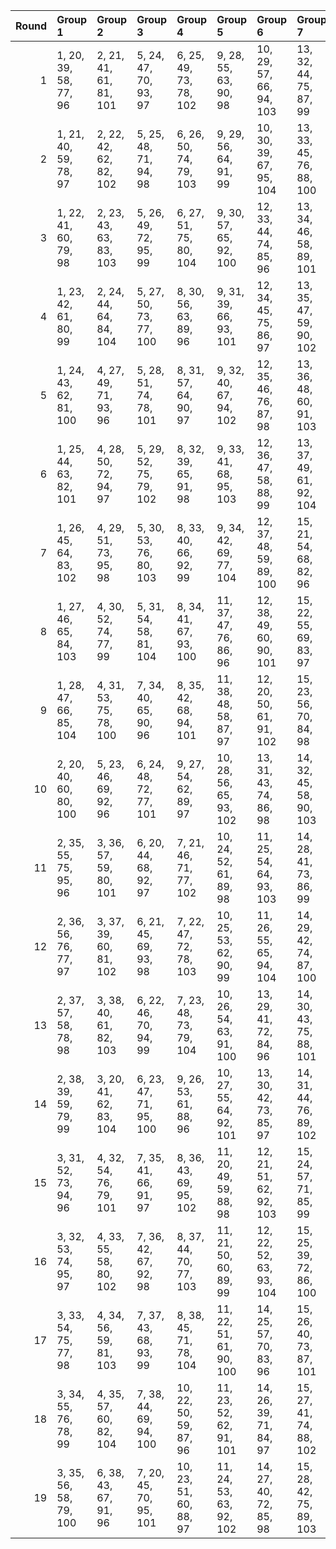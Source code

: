 |   Round | Group 1                | Group 2                | Group 3                | Group 4                | Group 5                 | Group 6                 | Group 7                 | Group 8                 | Group 9                 | Group 10          | Group 11          | Group 12          | Group 13          | Group 14           | Group 15           | Group 16           | Group 17           | Group 18           | Group 19           |
|--------:|:-----------------------|:-----------------------|:-----------------------|:-----------------------|:------------------------|:------------------------|:------------------------|:------------------------|:------------------------|:------------------|:------------------|:------------------|:------------------|:-------------------|:-------------------|:-------------------|:-------------------|:-------------------|:-------------------|
|       1 | 1, 20, 39, 58, 77, 96  | 2, 21, 41, 61, 81, 101 | 5, 24, 47, 70, 93, 97  | 6, 25, 49, 73, 78, 102 | 9, 28, 55, 63, 90, 98   | 10, 29, 57, 66, 94, 103 | 13, 32, 44, 75, 87, 99  | 14, 33, 46, 59, 91, 104 | 17, 36, 52, 68, 84, 100 | 3, 22, 43, 64, 85 | 4, 23, 45, 67, 89 | 7, 26, 51, 76, 82 | 8, 27, 53, 60, 86 | 11, 30, 40, 69, 79 | 12, 31, 42, 72, 83 | 15, 34, 48, 62, 95 | 16, 35, 50, 65, 80 | 18, 37, 54, 71, 88 | 19, 38, 56, 74, 92 |
|       2 | 1, 21, 40, 59, 78, 97  | 2, 22, 42, 62, 82, 102 | 5, 25, 48, 71, 94, 98  | 6, 26, 50, 74, 79, 103 | 9, 29, 56, 64, 91, 99   | 10, 30, 39, 67, 95, 104 | 13, 33, 45, 76, 88, 100 | 16, 36, 51, 66, 81, 96  | 17, 37, 53, 69, 85, 101 | 3, 23, 44, 65, 86 | 4, 24, 46, 68, 90 | 7, 27, 52, 58, 83 | 8, 28, 54, 61, 87 | 11, 31, 41, 70, 80 | 12, 32, 43, 73, 84 | 14, 34, 47, 60, 92 | 15, 35, 49, 63, 77 | 18, 38, 55, 72, 89 | 19, 20, 57, 75, 93 |
|       3 | 1, 22, 41, 60, 79, 98  | 2, 23, 43, 63, 83, 103 | 5, 26, 49, 72, 95, 99  | 6, 27, 51, 75, 80, 104 | 9, 30, 57, 65, 92, 100  | 12, 33, 44, 74, 85, 96  | 13, 34, 46, 58, 89, 101 | 16, 37, 52, 67, 82, 97  | 17, 38, 54, 70, 86, 102 | 3, 24, 45, 66, 87 | 4, 25, 47, 69, 91 | 7, 28, 53, 59, 84 | 8, 29, 55, 62, 88 | 10, 31, 40, 68, 77 | 11, 32, 42, 71, 81 | 14, 35, 48, 61, 93 | 15, 36, 50, 64, 78 | 18, 20, 56, 73, 90 | 19, 21, 39, 76, 94 |
|       4 | 1, 23, 42, 61, 80, 99  | 2, 24, 44, 64, 84, 104 | 5, 27, 50, 73, 77, 100 | 8, 30, 56, 63, 89, 96  | 9, 31, 39, 66, 93, 101  | 12, 34, 45, 75, 86, 97  | 13, 35, 47, 59, 90, 102 | 16, 38, 53, 68, 83, 98  | 17, 20, 55, 71, 87, 103 | 3, 25, 46, 67, 88 | 4, 26, 48, 70, 92 | 6, 28, 52, 76, 81 | 7, 29, 54, 60, 85 | 10, 32, 41, 69, 78 | 11, 33, 43, 72, 82 | 14, 36, 49, 62, 94 | 15, 37, 51, 65, 79 | 18, 21, 57, 74, 91 | 19, 22, 40, 58, 95 |
|       5 | 1, 24, 43, 62, 81, 100 | 4, 27, 49, 71, 93, 96  | 5, 28, 51, 74, 78, 101 | 8, 31, 57, 64, 90, 97  | 9, 32, 40, 67, 94, 102  | 12, 35, 46, 76, 87, 98  | 13, 36, 48, 60, 91, 103 | 16, 20, 54, 69, 84, 99  | 17, 21, 56, 72, 88, 104 | 2, 25, 45, 65, 85 | 3, 26, 47, 68, 89 | 6, 29, 53, 58, 82 | 7, 30, 55, 61, 86 | 10, 33, 42, 70, 79 | 11, 34, 44, 73, 83 | 14, 37, 50, 63, 95 | 15, 38, 52, 66, 80 | 18, 22, 39, 75, 92 | 19, 23, 41, 59, 77 |
|       6 | 1, 25, 44, 63, 82, 101 | 4, 28, 50, 72, 94, 97  | 5, 29, 52, 75, 79, 102 | 8, 32, 39, 65, 91, 98  | 9, 33, 41, 68, 95, 103  | 12, 36, 47, 58, 88, 99  | 13, 37, 49, 61, 92, 104 | 16, 21, 55, 70, 85, 100 | 19, 24, 42, 60, 78, 96  | 2, 26, 46, 66, 86 | 3, 27, 48, 69, 90 | 6, 30, 54, 59, 83 | 7, 31, 56, 62, 87 | 10, 34, 43, 71, 80 | 11, 35, 45, 74, 84 | 14, 38, 51, 64, 77 | 15, 20, 53, 67, 81 | 17, 22, 57, 73, 89 | 18, 23, 40, 76, 93 |
|       7 | 1, 26, 45, 64, 83, 102 | 4, 29, 51, 73, 95, 98  | 5, 30, 53, 76, 80, 103 | 8, 33, 40, 66, 92, 99  | 9, 34, 42, 69, 77, 104  | 12, 37, 48, 59, 89, 100 | 15, 21, 54, 68, 82, 96  | 16, 22, 56, 71, 86, 101 | 19, 25, 43, 61, 79, 97  | 2, 27, 47, 67, 87 | 3, 28, 49, 70, 91 | 6, 31, 55, 60, 84 | 7, 32, 57, 63, 88 | 10, 35, 44, 72, 81 | 11, 36, 46, 75, 85 | 13, 38, 50, 62, 93 | 14, 20, 52, 65, 78 | 17, 23, 39, 74, 90 | 18, 24, 41, 58, 94 |
|       8 | 1, 27, 46, 65, 84, 103 | 4, 30, 52, 74, 77, 99  | 5, 31, 54, 58, 81, 104 | 8, 34, 41, 67, 93, 100 | 11, 37, 47, 76, 86, 96  | 12, 38, 49, 60, 90, 101 | 15, 22, 55, 69, 83, 97  | 16, 23, 57, 72, 87, 102 | 19, 26, 44, 62, 80, 98  | 2, 28, 48, 68, 88 | 3, 29, 50, 71, 92 | 6, 32, 56, 61, 85 | 7, 33, 39, 64, 89 | 9, 35, 43, 70, 78  | 10, 36, 45, 73, 82 | 13, 20, 51, 63, 94 | 14, 21, 53, 66, 79 | 17, 24, 40, 75, 91 | 18, 25, 42, 59, 95 |
|       9 | 1, 28, 47, 66, 85, 104 | 4, 31, 53, 75, 78, 100 | 7, 34, 40, 65, 90, 96  | 8, 35, 42, 68, 94, 101 | 11, 38, 48, 58, 87, 97  | 12, 20, 50, 61, 91, 102 | 15, 23, 56, 70, 84, 98  | 16, 24, 39, 73, 88, 103 | 19, 27, 45, 63, 81, 99  | 2, 29, 49, 69, 89 | 3, 30, 51, 72, 93 | 5, 32, 55, 59, 82 | 6, 33, 57, 62, 86 | 9, 36, 44, 71, 79  | 10, 37, 46, 74, 83 | 13, 21, 52, 64, 95 | 14, 22, 54, 67, 80 | 17, 25, 41, 76, 92 | 18, 26, 43, 60, 77 |
|      10 | 2, 20, 40, 60, 80, 100 | 5, 23, 46, 69, 92, 96  | 6, 24, 48, 72, 77, 101 | 9, 27, 54, 62, 89, 97  | 10, 28, 56, 65, 93, 102 | 13, 31, 43, 74, 86, 98  | 14, 32, 45, 58, 90, 103 | 17, 35, 51, 67, 83, 99  | 18, 36, 53, 70, 87, 104 | 1, 38, 57, 76, 95 | 3, 21, 42, 63, 84 | 4, 22, 44, 66, 88 | 7, 25, 50, 75, 81 | 8, 26, 52, 59, 85  | 11, 29, 39, 68, 78 | 12, 30, 41, 71, 82 | 15, 33, 47, 61, 94 | 16, 34, 49, 64, 79 | 19, 37, 55, 73, 91 |
|      11 | 2, 35, 55, 75, 95, 96  | 3, 36, 57, 59, 80, 101 | 6, 20, 44, 68, 92, 97  | 7, 21, 46, 71, 77, 102 | 10, 24, 52, 61, 89, 98  | 11, 25, 54, 64, 93, 103 | 14, 28, 41, 73, 86, 99  | 15, 29, 43, 76, 90, 104 | 18, 32, 49, 66, 83, 100 | 1, 34, 53, 72, 91 | 4, 37, 40, 62, 84 | 5, 38, 42, 65, 88 | 8, 22, 48, 74, 81 | 9, 23, 50, 58, 85  | 12, 26, 56, 67, 78 | 13, 27, 39, 70, 82 | 16, 30, 45, 60, 94 | 17, 31, 47, 63, 79 | 19, 33, 51, 69, 87 |
|      12 | 2, 36, 56, 76, 77, 97  | 3, 37, 39, 60, 81, 102 | 6, 21, 45, 69, 93, 98  | 7, 22, 47, 72, 78, 103 | 10, 25, 53, 62, 90, 99  | 11, 26, 55, 65, 94, 104 | 14, 29, 42, 74, 87, 100 | 17, 32, 48, 64, 80, 96  | 18, 33, 50, 67, 84, 101 | 1, 35, 54, 73, 92 | 4, 38, 41, 63, 85 | 5, 20, 43, 66, 89 | 8, 23, 49, 75, 82 | 9, 24, 51, 59, 86  | 12, 27, 57, 68, 79 | 13, 28, 40, 71, 83 | 15, 30, 44, 58, 91 | 16, 31, 46, 61, 95 | 19, 34, 52, 70, 88 |
|      13 | 2, 37, 57, 58, 78, 98  | 3, 38, 40, 61, 82, 103 | 6, 22, 46, 70, 94, 99  | 7, 23, 48, 73, 79, 104 | 10, 26, 54, 63, 91, 100 | 13, 29, 41, 72, 84, 96  | 14, 30, 43, 75, 88, 101 | 17, 33, 49, 65, 81, 97  | 18, 34, 51, 68, 85, 102 | 1, 36, 55, 74, 93 | 4, 20, 42, 64, 86 | 5, 21, 44, 67, 90 | 8, 24, 50, 76, 83 | 9, 25, 52, 60, 87  | 11, 27, 56, 66, 95 | 12, 28, 39, 69, 80 | 15, 31, 45, 59, 92 | 16, 32, 47, 62, 77 | 19, 35, 53, 71, 89 |
|      14 | 2, 38, 39, 59, 79, 99  | 3, 20, 41, 62, 83, 104 | 6, 23, 47, 71, 95, 100 | 9, 26, 53, 61, 88, 96  | 10, 27, 55, 64, 92, 101 | 13, 30, 42, 73, 85, 97  | 14, 31, 44, 76, 89, 102 | 17, 34, 50, 66, 82, 98  | 18, 35, 52, 69, 86, 103 | 1, 37, 56, 75, 94 | 4, 21, 43, 65, 87 | 5, 22, 45, 68, 91 | 7, 24, 49, 74, 80 | 8, 25, 51, 58, 84  | 11, 28, 57, 67, 77 | 12, 29, 40, 70, 81 | 15, 32, 46, 60, 93 | 16, 33, 48, 63, 78 | 19, 36, 54, 72, 90 |
|      15 | 3, 31, 52, 73, 94, 96  | 4, 32, 54, 76, 79, 101 | 7, 35, 41, 66, 91, 97  | 8, 36, 43, 69, 95, 102 | 11, 20, 49, 59, 88, 98  | 12, 21, 51, 62, 92, 103 | 15, 24, 57, 71, 85, 99  | 16, 25, 40, 74, 89, 104 | 19, 28, 46, 64, 82, 100 | 1, 29, 48, 67, 86 | 2, 30, 50, 70, 90 | 5, 33, 56, 60, 83 | 6, 34, 39, 63, 87 | 9, 37, 45, 72, 80  | 10, 38, 47, 75, 84 | 13, 22, 53, 65, 77 | 14, 23, 55, 68, 81 | 17, 26, 42, 58, 93 | 18, 27, 44, 61, 78 |
|      16 | 3, 32, 53, 74, 95, 97  | 4, 33, 55, 58, 80, 102 | 7, 36, 42, 67, 92, 98  | 8, 37, 44, 70, 77, 103 | 11, 21, 50, 60, 89, 99  | 12, 22, 52, 63, 93, 104 | 15, 25, 39, 72, 86, 100 | 18, 28, 45, 62, 79, 96  | 19, 29, 47, 65, 83, 101 | 1, 30, 49, 68, 87 | 2, 31, 51, 71, 91 | 5, 34, 57, 61, 84 | 6, 35, 40, 64, 88 | 9, 38, 46, 73, 81  | 10, 20, 48, 76, 85 | 13, 23, 54, 66, 78 | 14, 24, 56, 69, 82 | 16, 26, 41, 75, 90 | 17, 27, 43, 59, 94 |
|      17 | 3, 33, 54, 75, 77, 98  | 4, 34, 56, 59, 81, 103 | 7, 37, 43, 68, 93, 99  | 8, 38, 45, 71, 78, 104 | 11, 22, 51, 61, 90, 100 | 14, 25, 57, 70, 83, 96  | 15, 26, 40, 73, 87, 101 | 18, 29, 46, 63, 80, 97  | 19, 30, 48, 66, 84, 102 | 1, 31, 50, 69, 88 | 2, 32, 52, 72, 92 | 5, 35, 39, 62, 85 | 6, 36, 41, 65, 89 | 9, 20, 47, 74, 82  | 10, 21, 49, 58, 86 | 12, 23, 53, 64, 94 | 13, 24, 55, 67, 79 | 16, 27, 42, 76, 91 | 17, 28, 44, 60, 95 |
|      18 | 3, 34, 55, 76, 78, 99  | 4, 35, 57, 60, 82, 104 | 7, 38, 44, 69, 94, 100 | 10, 22, 50, 59, 87, 96 | 11, 23, 52, 62, 91, 101 | 14, 26, 39, 71, 84, 97  | 15, 27, 41, 74, 88, 102 | 18, 30, 47, 64, 81, 98  | 19, 31, 49, 67, 85, 103 | 1, 32, 51, 70, 89 | 2, 33, 53, 73, 93 | 5, 36, 40, 63, 86 | 6, 37, 42, 66, 90 | 8, 20, 46, 72, 79  | 9, 21, 48, 75, 83  | 12, 24, 54, 65, 95 | 13, 25, 56, 68, 80 | 16, 28, 43, 58, 92 | 17, 29, 45, 61, 77 |
|      19 | 3, 35, 56, 58, 79, 100 | 6, 38, 43, 67, 91, 96  | 7, 20, 45, 70, 95, 101 | 10, 23, 51, 60, 88, 97 | 11, 24, 53, 63, 92, 102 | 14, 27, 40, 72, 85, 98  | 15, 28, 42, 75, 89, 103 | 18, 31, 48, 65, 82, 99  | 19, 32, 50, 68, 86, 104 | 1, 33, 52, 71, 90 | 2, 34, 54, 74, 94 | 4, 36, 39, 61, 83 | 5, 37, 41, 64, 87 | 8, 21, 47, 73, 80  | 9, 22, 49, 76, 84  | 12, 25, 55, 66, 77 | 13, 26, 57, 69, 81 | 16, 29, 44, 59, 93 | 17, 30, 46, 62, 78 |